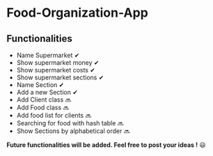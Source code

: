 # Food-Organization-App
  ## Functionalities
   - Name Supermarket ✔
   - Show supermarket money ✔
   - Show supermarket costs ✔
   - Show supermarket sections ✔
   - Name Section ✔
   - Add a new Section ✔
   - Add Client class 🔜
   - Add Food class 🔜
   - Add food list for clients 🔜 
   - Searching for food with hash table 🔜
   - Show Sections by alphabetical order 🔜
  
**Future functionalities will be added. Feel free to post your ideas !** 😃
